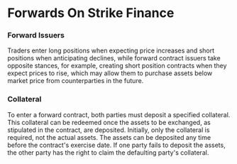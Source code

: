# Forwards On Strike Finance

### Forward Issuers

Traders enter long positions when expecting price increases and short positions when anticipating declines, while forward contract issuers take opposite stances, for example, creating short position contracts when they expect prices to rise, which may allow them to purchase assets below market price from counterparties in the future.

### Collateral

To enter a forward contract, both parties must deposit a specified collateral. This collateral can be redeemed once the assets to be exchanged, as stipulated in the contract, are deposited. Initially, only the collateral is required, not the actual assets. The assets can be deposited any time before the contract's exercise date. If one party fails to deposit the assets, the other party has the right to claim the defaulting party's collateral.
